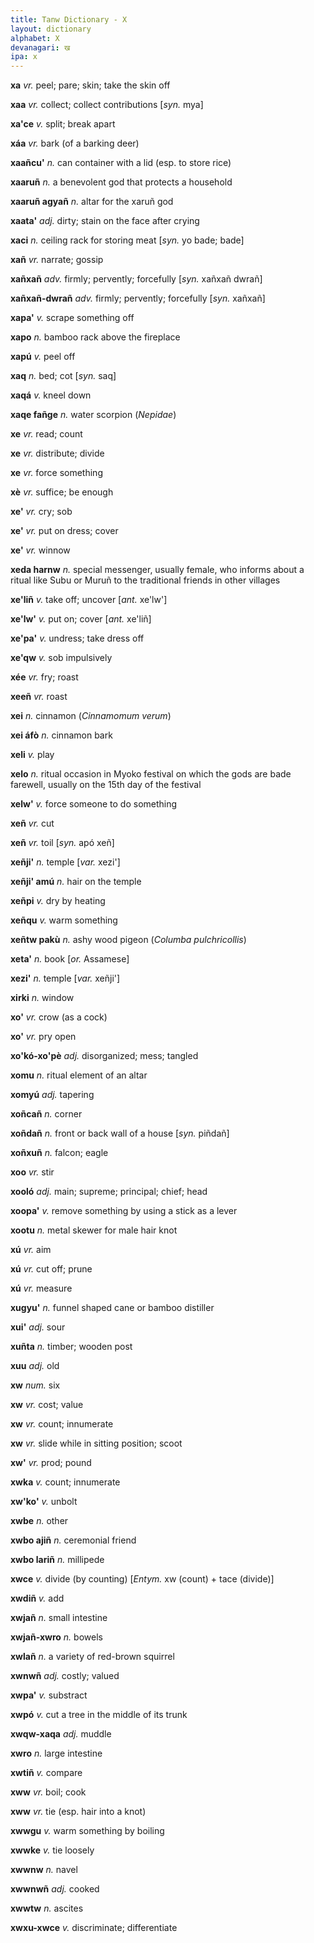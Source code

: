 ```yaml
---
title: Tanw Dictionary - X
layout: dictionary
alphabet: X
devanagari: ख
ipa: x
---
```


__xa__	_vr._	peel; pare; skin; take the skin off		


__xaa__	_vr._	collect; collect contributions	[_syn._	mya]


__xa'ce__	_v._	split; break apart		


__xáa__	_vr._	bark (of a barking deer)		


__xaañcu'__	_n._	can container with a lid (esp. to store rice)


__xaaruñ__	_n._	a benevolent god that protects a household		


__xaaruñ agyañ__	_n._	altar for the xaruñ god		


__xaata'__	_adj._	dirty; stain on the face after crying		


__xaci__	_n._	ceiling rack for storing meat	[_syn._	yo bade; bade]


__xañ__	_vr._	narrate; gossip		


__xañxañ__	_adv._	firmly; pervently; forcefully	[_syn._	xañxañ dwrañ]


__xañxañ-dwrañ__	_adv._	firmly; pervently; forcefully	[_syn._	xañxañ]


__xapa'__	_v._	scrape something off		


__xapo__	_n._	bamboo rack above the fireplace		


__xapú__	_v._	peel off		


__xaq__	_n._	bed; cot	[_syn._	saq]


__xaqá__	_v._	kneel down		


__xaqe fañge__	_n._	water scorpion (_Nepidae_)		


__xe__	_vr._	read; count		


__xe__	_vr._	distribute; divide		


__xe__	_vr._	force something		


__xè__	_vr._	suffice; be enough		


__xe'__	_vr._	cry; sob		


__xe'__	_vr._	put on dress; cover		


__xe'__	_vr._	winnow		


__xeda harnw__	_n._	special messenger, usually female, who informs about a ritual like Subu or Muruñ to the traditional friends in other villages		


__xe'liñ__	_v._	take off; uncover	[_ant._	xe'lw']


__xe'lw'__	_v._	put on; cover	[_ant._	xe'liñ]


__xe'pa'__	_v._	undress; take dress off		


__xe'qw__	_v._	sob impulsively		


__xée__	_vr._	fry; roast		


__xeeñ__	_vr._	roast		


__xei__	_n._	cinnamon (_Cinnamomum verum_)		


__xei áfò__	_n._	cinnamon bark		


__xeli__	_v._	play		


__xelo__	_n._	ritual occasion in Myoko festival on which the gods are bade farewell, usually on the 15th day of the festival		


__xelw'__	_v._	force someone to do something		


__xeñ__	_vr._	cut		


__xeñ__	_vr._	toil	[_syn._	apó xeñ]


__xeñji'__	_n._	temple	[_var._	xezi']


__xeñji' amú__	_n._	hair on the temple		


__xeñpi__	_v._	dry by heating		


__xeñqu__	_v._	warm something		


__xeñtw pakù__	_n._	ashy wood pigeon (_Columba pulchricollis_)		


__xeta'__	_n._	book	[_or._	Assamese]


__xezi'__	_n._	temple	[_var._	xeñji']


__xirki__	_n._	window		


__xo'__	_vr._	crow (as a cock)		


__xo'__	_vr._	pry open		


__xo'kó-xo'pè__	_adj._	disorganized; mess; tangled		


__xomu__	_n._	ritual element of an altar		


__xomyú__	_adj._	tapering		


__xoñcañ__	_n._	corner		


__xoñdañ__	_n._	front or back wall of a house	[_syn._	piñdañ]


__xoñxuñ__	_n._	falcon; eagle		


__xoo__	_vr._	stir		


__xooló__	_adj._	main; supreme; principal; chief; head		


__xoopa'__	_v._	remove something by using a stick as a lever		


__xootu__	_n._	metal skewer for male hair knot		


__xú__	_vr._	aim		


__xú__	_vr._	cut off; prune		


__xú__	_vr._	measure		


__xugyu'__	_n._	funnel shaped cane or bamboo distiller		


__xui'__	_adj._	sour		


__xuñta__	_n._	timber; wooden post


__xuu__	_adj._	old


__xw__	_num._	six


__xw__	_vr._	cost; value


__xw__	_vr._	count; innumerate


__xw__	_vr._	slide while in sitting position; scoot


__xw'__	_vr._	prod; pound


__xwka__	_v._	count; innumerate


__xw'ko'__	_v._	unbolt


__xwbe__	_n._	other


__xwbo ajiñ__	_n._	ceremonial friend


__xwbo lariñ__	_n._	millipede


__xwce__	_v._	divide (by counting) [_Entym._ xw (count) + tace (divide)]


__xwdiñ__	_v._	add


__xwjañ__	_n._	small intestine


__xwjañ-xwro__	_n._	bowels


__xwlañ__	_n._	a variety of red-brown squirrel


__xwnwñ__	_adj._	costly; valued


__xwpa'__	_v._	substract


__xwpó__	_v._	cut a tree in the middle of its trunk


__xwqw-xaqa__	_adj._	muddle


__xwro__	_n._	large intestine


__xwtiñ__	_v._	compare


__xww__	_vr._	boil; cook


__xww__	_vr._	tie (esp. hair into a knot)


__xwwgu__	_v._	warm something by boiling


__xwwke__	_v._	tie loosely


__xwwnw__	_n._	navel


__xwwnwñ__	_adj._	cooked


__xwwtw__	_n._	ascites


__xwxu-xwce__	_v._	discriminate; differentiate
